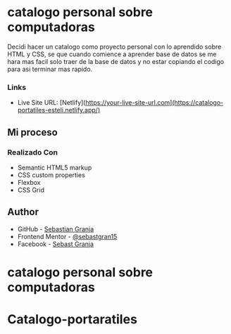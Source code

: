 # catalogo personal sobre computadoras

Decidi hacer un catalogo como proyecto personal con lo aprendido sobre HTML y CSS, se que cuando comience a aprender base de datos se me hara mas facil solo traer de la base de datos y no estar copiando el codigo para asi terminar mas rapido. 

### Links

- Live Site URL: [Netlify](https://your-live-site-url.com](https://catalogo-portatiles-esteli.netlify.app/)

## Mi proceso

### Realizado Con

- Semantic HTML5 markup
- CSS custom properties
- Flexbox
- CSS Grid

## Author

- GitHub - [Sebastian Granja](https://github.com/sebastgran15)
- Frontend Mentor - [@sebastgran15](https://www.frontendmentor.io/profile/sebastgran15)
- Facebook - [Sebast Granja](https://www.facebook.com/jose.guachangamez/)


# catalogo personal sobre computadoras
# Catalogo-portaratiles
